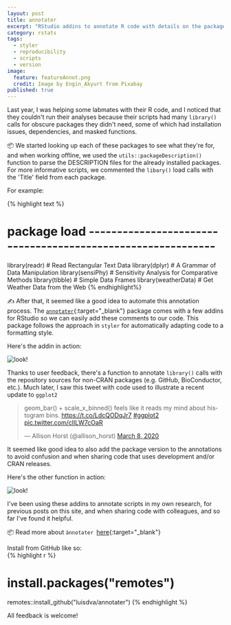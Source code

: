 ```yaml
---
layout: post
title: annotater
excerpt: "RStudio addins to annotate R code with details on the packages being loaded"
category: rstats
tags: 
  - styler
  - reproducibility
  - scripts
  - version
image: 
  feature: featureAnnot.png
  credit: Image by Engin_Akyurt from Pixabay
published: true
---
```


Last year, I was helping some labmates with their R code, and I noticed that they couldn't run their analyses because their scripts had many `library()` calls for obscure packages they didn't need, some of which had installation issues, dependencies, and masked functions. 

📦 We started looking up each of these packages to see what they're for, and when working offline, we used the `utils::packageDescription()` function to parse the DESCRIPTION files for the already installed packages. For more informative scripts, we commented the `libary()` load calls with the 'Title' field from each package.

For example:

{% highlight text %}
# package load ------------------------------------------------------------
library(readr) # Read Rectangular Text Data
library(dplyr) # A Grammar of Data Manipulation
library(sensiPhy) # Sensitivity Analysis for Comparative Methods
library(tibble) # Simple Data Frames
library(weatherData) # Get Weather Data from the Web
{% endhighlight%}

✍️ After that, it seemed like a good idea to automate this annotation process. The [`annotater`](https://github.com/luisDVA/annotater){:target="_blank"} package comes with a few addins for RStudio so we can easily add these comments to our code. This package follows the approach in `styler` for automatically adapting code to a formatting style.  

Here's the addin in action:  

![look\!](https://raw.githubusercontent.com/luisdva/annotater/master/inst/media/annotcalls.gif)

Thanks to user feedback, there's a function to annotate `library()` calls with the repository sources for non-CRAN packages (e.g. GitHub, BioConductor, etc.). Much later, I saw this tweet with code used to illustrate a recent update to `ggplot2`

<blockquote class="twitter-tweet" data-dnt="true"><p lang="en" dir="ltr">geom_bar() + scale_x_binned() feels like it reads my mind about histogram bins. <a href="https://t.co/LdcQODqJr7">https://t.co/LdcQODqJr7</a> <a href="https://twitter.com/hashtag/ggplot2?src=hash&amp;ref_src=twsrc%5Etfw">#ggplot2</a> <a href="https://t.co/clILW7cOaR">pic.twitter.com/clILW7cOaR</a></p>&mdash; Allison Horst (@allison_horst) <a href="https://twitter.com/allison_horst/status/1236777911304114182?ref_src=twsrc%5Etfw">March 8, 2020</a></blockquote> <script async src="https://platform.twitter.com/widgets.js" charset="utf-8"></script> 

It seemed like good idea to also add the package version to the annotations to avoid confusion and when sharing code that uses development and/or CRAN releases.

Here's the other function in action:  

![look\!](https://raw.githubusercontent.com/luisdva/annotater/master/inst/media/repos1.gif)

I've been using these addins to annotate scripts in my own research, for previous posts on this site, and when sharing code with colleagues, and so far I've found it helpful. 

📦 Read more about `ànnotater `[here](https://github.com/luisDVA/annotater){:target="_blank"}   

Install from GitHub like so:  
{% highlight r %}
# install.packages("remotes")
remotes::install_github("luisdva/annotater")
{% endhighlight %}

All feedback is welcome!
